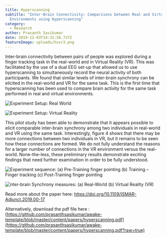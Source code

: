 ```yaml
---
title: Hyperscanning
subtitle: "Inter-Brain Connectivity: Comparisons between Real and Virtual
  Environments using Hyperscanning"
category:
  - Research
author: Prasanth Sasikumar
date: 2019-12-03T14:31:58.737Z
featureImage: uploads/hsvr3.png
---
```

Inter-brain connectivity between pairs of people was explored during a finger tracking task in the real-world and in Virtual Reality (VR). This was facilitated by the use of a dual EEG set-up that allowed us to use hyperscanning to simultaneously record the neural activity of both participants. We found that similar levels of inter-brain synchrony can be elicited in the real-world and VR for the same task. This is the first time that hyperscanning has been used to compare brain activity for the same task performed in real and virtual environments.

![](/uploads/hsvr2.png "Experiment Setup: Real World ")

![](/uploads/hsvr1.png "Experiment Setup: Virtual Reality")

This pilot study has been able to demonstrate that it appears possible to elicit comparable inter-brain synchrony among two individuals in real-world and VR using the same task. Interestingly, figure 4 shows that there may be more connections between two individuals in VR, but it remains to be seen how these connections are formed. We do not fully understand the reasons for a larger number of connections in the VR environment versus the real-world. None-the-less, these preliminary results demonstrate exciting findings that need further examination in order to be fully understood.

![](/uploads/hsvr4.png "Experiment sequence: (a) Pre-Training finger pointing (b) Training – Finger tracking (c) Post-Training finger pointing ")

![](/uploads/hsvr3.png "nter-brain Synchrony measures: (a) Real-World (b) Virtual Reality (VR)")



Read more about the paper here: <https://doi.org/10.1109/ISMAR-Adjunct.2019.00-17> 

Alternatively, download the pdf file here : [https://github.com/prasanthsasikumar/awake-template/blob/master/content/papers/hyperscanning.pdf](https://github.com/prasanthsasikumar/awake-template/blob/master/content/papers/hyperscanning.pdf?raw=true)